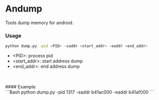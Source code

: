 # Andump
Tools dump memory for android.

### Usage
```Bash
python dump.py -pid <PID> -saddr <start_addr> -eaddr <end_addr>
```
* &lt;PID&gt;: process pid
* &lt;start_addr&gt;: start address dump
* &lt;end_addr&gt;: end address dump

<br>
<br>
#### Example<br>
```Bash
python dump.py -pid 1317 -saddr b41ac000 -eaddr b41af000
```
